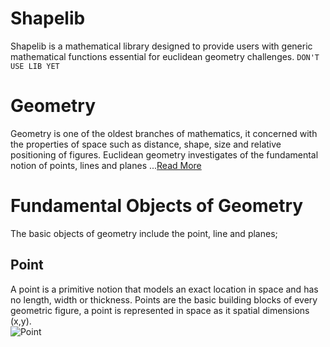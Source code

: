 # Shapelib
Shapelib is a mathematical library designed to provide users with generic mathematical functions 
essential for euclidean geometry challenges.
```DON'T USE LIB YET```
# Geometry
Geometry is one of the oldest branches of mathematics, it concerned with the properties of space such as 
distance, shape, size and relative positioning of figures. Euclidean geometry investigates of the fundamental
notion of points, lines and planes ...[Read More](https://en.wikipedia.org/wiki/Geometry)
# Fundamental Objects of Geometry
The basic objects of geometry include the point, line and planes;
## Point 
A point is a primitive notion that models an exact location in space and has no length, width or thickness.
Points are the basic building blocks of every geometric figure, a point is represented in space as it spatial 
dimensions (x,y).    
![Point](https://encrypted-tbn0.gstatic.com/images?q=tbn:ANd9GcRegNSRT5ckAhKaTJBYBkUgNNAe2Ojex4xAdF4VfpXGjTv3q4rKDsu93Oo1_DZq1djhGqo&usqp=CAU)

